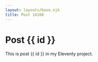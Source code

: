```yaml
---
layout: layouts/base.njk
title: Post 14168
---
```


# Post {{ id }}

This is post {{ id }} in my Eleventy project.
